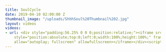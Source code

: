 ```yaml
---
title: SoulCycle
date: 2019-04-10 02:09:00 Z
thumbnail_image: "/uploads/ShhhSoul%20Thumbnail%202.jpg"
layout: videos
videos:
- url: <div style="padding:56.25% 0 0 0;position:relative;"><iframe src="https://player.vimeo.com/video/329197623?autoplay=1&title=0&byline=0&portrait=0"
    style="position:absolute;top:0;left:0;width:100%;height:100%;" frameborder="0"
    allow="autoplay; fullscreen" allowfullscreen></iframe></div><script src="https://player.vimeo.com/api/player.js"></script>
---
```


